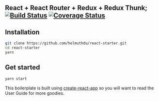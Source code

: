 ## React + React Router + Redux + Redux Thunk; [![Build Status](https://travis-ci.org/helmuthdu/react-starter.svg?branch=master)](https://travis-ci.org/helmuthdu/react-starter) [![Coverage Status](https://coveralls.io/repos/github/helmuthdu/react-starter/badge.svg?branch=master)](https://coveralls.io/github/helmuthdu/react-starter?branch=master)


## Installation

```bash
git clone https://github.com/helmuthdu/react-starter.git
cd react-starter
yarn
```

## Get started

```bash
yarn start
```

This boilerplate is built using [create-react-app](https://github.com/facebookincubator/create-react-app) so you will want to read the User Guide for more goodies.
